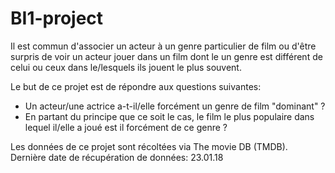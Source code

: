 # BI1-project
Il est commun d'associer un acteur à un genre particulier de film ou d'être surpris de voir un acteur jouer dans un film dont le un genre est différent de celui ou ceux dans le/lesquels ils jouent le plus souvent.

Le but de ce projet est de répondre aux questions suivantes:
- Un acteur/une actrice a-t-il/elle forcément un genre de film "dominant" ?
- En partant du principe que ce soit le cas, le film le plus populaire dans lequel il/elle a joué est il forcément de ce genre ? 

Les données de ce projet sont récoltées via The movie DB (TMDB).
Dernière date de récupération de données: 23.01.18
